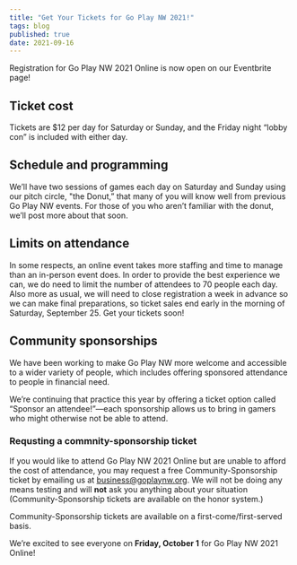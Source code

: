 ```yaml
---
title: "Get Your Tickets for Go Play NW 2021!"
tags: blog
published: true
date: 2021-09-16
---
```


Registration for Go Play NW 2021 Online is now open on our Eventbrite page!

## Ticket cost
Tickets are $12 per day for Saturday or Sunday, and the Friday night “lobby con” is included with either day.

## Schedule and programming
We’ll have two sessions of games each day on Saturday and Sunday using our pitch circle, "the Donut,” that many of you will know well from previous Go Play NW events. For those of you who aren’t familiar with the donut, we’ll post more about that soon.

## Limits on attendance
In some respects, an online event takes more staffing and time to manage than an in-person event does. In order to provide the best experience we can, we do need to limit the number of attendees to 70 people each day. Also more as usual, we will need to close registration a week in advance so we can make final preparations, so ticket sales end early in the morning of Saturday, September 25. Get your tickets soon!

## Community sponsorships
We have been working to make Go Play NW more welcome and accessible to a wider variety of people, which includes offering sponsored attendance to people in financial need.

We’re continuing that practice this year by offering a ticket option called “Sponsor an attendee!”—each sponsorship allows us to bring in gamers who might otherwise not be able to attend.

### Requsting a commnity-sponsorship ticket
If you would like to attend Go Play NW 2021 Online but are unable to afford the cost of attendance, you may request a free Community-Sponsorship ticket by emailing us at business@goplaynw.org. We will not be doing any means testing and will **not** ask you anything about your situation (Community-Sponsorship tickets are available on the honor system.)

Community-Sponsorship tickets are available on a first-come/first-served basis.

We’re excited to see everyone on **Friday, October 1** for Go Play NW 2021 Online!